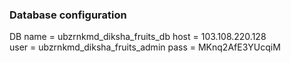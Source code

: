 ### Database configuration

DB name = ubzrnkmd_diksha_fruits_db
host = 103.108.220.128	
user = ubzrnkmd_diksha_fruits_admin
pass = MKnq2AfE3YUcqiM

	

	
	